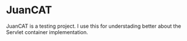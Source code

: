 # JuanCAT
JuanCAT is a testing project.
I use this for understading better about the Servlet container implementation.
